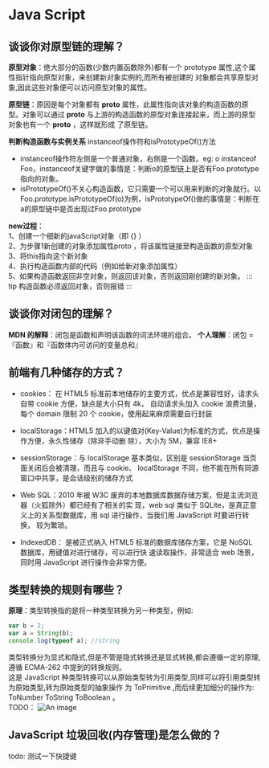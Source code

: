 # Java Script

## 谈谈你对原型链的理解？

**原型对象**：绝⼤部分的函数(少数内置函数除外)都有⼀个 prototype 属性,这个属性指针指向原型对象，来创建新对象实例的,⽽所有被创建的 对象都会共享原型对象,因此这些对象便可以访问原型对象的属性。

**原型链**：原因是每个对象都有 **proto** 属性，此属性指向该对象的构造函数的原型。对象可以通过 **proto** 与上游的构造函数的原型对象连接起来，⽽上游的原型对象也有⼀个 **proto** ，这样就形成 了原型链。

**判断构造函数与实例关系** instanceof操作符和isPrototypeOf()方法  

- instanceof操作符左侧是一个普通对象，右侧是一个函数。eg: o instanceof Foo，instanceof关键字做的事情是：判断o的原型链上是否有Foo.prototype指向的对象。
- isPrototypeOf()不关心构造函数，它只需要一个可以用来判断的对象就行。以Foo.prototype.isPrototypeOf(o)为例，isPrototypeOf()做的事情是：判断在a的原型链中是否出现过Foo.prototype

**new过程**：  
1、创建一个细新的javaScript对象（即 {} ）  
2、为步骤1新创建的对象添加属性proto ，将该属性链接至构造函数的原型对象  
3、将this指向这个新对象  
4、执行构造函数内部的代码（例如给新对象添加属性）  
5、如果构造函数返回非空对象，则返回该对象，否则返回刚创建的新对象。 
 ::: tip
 构造函数必须返回对象，否则报错
 :::

## 谈谈你对闭包的理解？

**MDN 的解释**：闭包是函数和声明该函数的词法环境的组合。
**个人理解**：闭包 =『函数』和『函数体内可访问的变量总和』

## 前端有⼏种储存的⽅式？

- cookies： 在 HTML5 标准前本地储存的主要⽅式，优点是兼容性好，请求头⾃带 cookie ⽅便，缺点是⼤⼩只有 4k， ⾃动请求头加⼊ cookie 浪费流量，每个 domain 限制 20 个 cookie，使⽤起来麻烦需要⾃⾏封装

- localStorage：HTML5 加⼊的以键值对(Key-Value)为标准的⽅式，优点是操作⽅便，永久性储存（除⾮⼿动删 除），⼤⼩为 5M，兼容 IE8+

- sessionStorage：与 localStorage 基本类似，区别是 sessionStorage 当⻚⾯关闭后会被清理，⽽且与 cookie、 localStorage 不同，他不能在所有同源窗⼝中共享，是会话级别的储存⽅式

- Web SQL：2010 年被 W3C 废弃的本地数据库数据存储⽅案，但是主流浏览器（⽕狐除外）都已经有了相关的实 现，web sql 类似于 SQLite，是真正意义上的关系型数据库，⽤ sql 进⾏操作，当我们⽤ JavaScript 时要进⾏转换， 较为繁琐。

- IndexedDB： 是被正式纳⼊ HTML5 标准的数据库储存⽅案，它是 NoSQL 数据库，⽤键值对进⾏储存，可以进⾏快 速读取操作，⾮常适合 web 场景，同时⽤ JavaScript 进⾏操作会⾮常⽅便。

## 类型转换的规则有哪些？

**原理**：类型转换指的是将⼀种类型转换为另⼀种类型，例如:

```js
var b = 2;
var a = String(b);
console.log(typeof a); //string
```

类型转换分为显式和隐式,但是不管是隐式转换还是显式转换,都会遵循⼀定的原理,遵循 ECMA-262 中提到的转换规则。  
这是 JavaScript 种类型转换可以从原始类型转为引⽤类型,同样可以将引⽤类型转为原始类型,转为原始类型的抽象操作 为 ToPrimitive ,⽽后续更加细分的操作为: ToNumber ToString ToBoolean 。  
TODO：
![An image](/1.jpeg)

## JavaScript 垃圾回收(内存管理)是怎么做的？

todo: 测试一下快捷键
